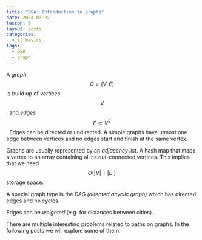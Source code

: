 ```yaml
---
title: "DSA: Introduction to graphs"
date: 2024-03-22
lesson: 6
layout: posts
categories:
  - it basics
tags:
  - DSA
  - graph
---
```


A _graph_ $$ G=(V, E) $$ is build up of _vertices_ $$ V $$, and _edges_ $$ E \subset V^2 $$.
Edges can be directed or undirected.
A simple graphs have utmost one edge between vertices and no edges start and finish at the same vertex.

Graphs are usually represented by an _adjacency list_.
A hash map that maps a vertex to an array containing all its out-connected vertices.
This implies that we need $$ \Theta ( |V| + |E|) $$ storage space.

A special graph type is the _DAG (directed acyclic graph)_ which has directed edges and no cycles.

Edges can be _weighted_ (e.g. for distances between cities).

There are multiple interesting problems related to paths on graphs.
In the following posts we will explore some of them.
